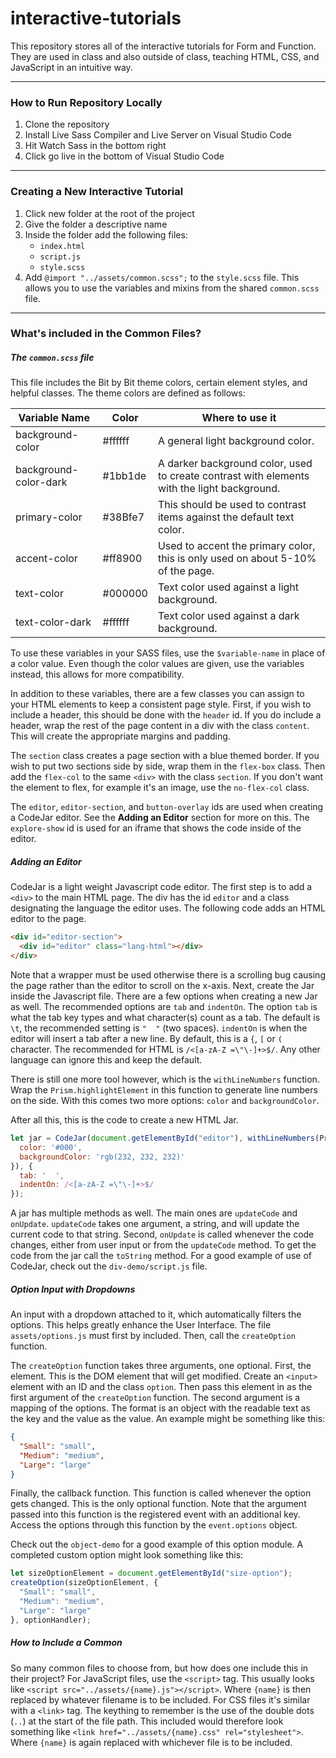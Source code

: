 # interactive-tutorials

This repository stores all of the interactive tutorials for Form and Function.
They are used in class and also outside of class, teaching HTML, CSS, and JavaScript in an intuitive way.

-----

### How to Run Repository Locally

1. Clone the repository
1. Install Live Sass Compiler and Live Server on Visual Studio Code
1. Hit Watch Sass in the bottom right
1. Click go live in the bottom of Visual Studio Code

-----

### Creating a New Interactive Tutorial

1. Click new folder at the root of the project
1. Give the folder a descriptive name
1. Inside the folder add the following files:
    * `index.html`
    * `script.js`
    * `style.scss`
1. Add `@import "../assets/common.scss";` to the `style.scss` file.
  This allows you to use the variables and mixins from the shared `common.scss` file.

------

### What's included in the Common Files?

##### The `common.scss` file

This file includes the Bit by Bit theme colors, certain element styles, and helpful classes.
The theme colors are defined as follows:

| Variable Name         | Color   | Where to use it                                                                             |
|-----------------------|---------|---------------------------------------------------------------------------------------------|
| background-color      | #ffffff | A general light background color.                                                           |
| background-color-dark | #1bb1de | A darker background color, used to create contrast with elements with the light background. |
| primary-color         | #38Bfe7 | This should be used to contrast items against the default text color.                       |
| accent-color          | #ff8900 | Used to accent the primary color, this is only used on about 5-10% of the page.             |
| text-color            | #000000 | Text color used against a light background.                                                 |
| text-color-dark       | #ffffff | Text color used against a dark background.                                                  |

To use these variables in your SASS files, use the `$variable-name` in place of a color value.
Even though the color values are given, use the variables instead, this allows for more compatibility.

In addition to these variables, there are a few classes you can assign to your HTML elements to keep a consistent page style.
First, if you wish to include a header, this should be done with the `header` id.
If you do include a header, wrap the rest of the page content in a div with the class `content`.
This will create the appropriate margins and padding.

The `section` class creates a page section with a blue themed border.
If you wish to put two sections side by side, wrap them in the `flex-box` class.
Then add the `flex-col` to the same `<div>` with the class `section`.
If you don't want the element to flex, for example it's an image, use the `no-flex-col` class.

The `editor`, `editor-section`, and `button-overlay` ids are used when creating a CodeJar editor.
See the **Adding an Editor** section for more on this.
The `explore-show` id is used for an iframe that shows the code inside of the editor.

##### Adding an Editor

CodeJar is a light weight Javascript code editor.
The first step is to add a `<div>` to the main HTML page.
The div has the id `editor` and a class designating the language the editor uses.
The following code adds an HTML editor to the page.

```html
<div id="editor-section">
  <div id="editor" class="lang-html"></div>
</div>
```

Note that a wrapper must be used otherwise there is a scrolling bug causing the page rather than the editor to scroll on the x-axis.
Next, create the Jar inside the Javascript file.
There are a few options when creating a new Jar as well.
The recommended options are `tab` and `indentOn`.
The option `tab` is what the tab key types and what character(s) count as a tab.
The default is `\t`, the recommended setting is `"  "` (two spaces).
`indentOn` is when the editor will insert a tab after a new line.
By default, this is a `{`, `[` or `(` character.
The recommended for HTML is `/<[a-zA-Z =\"\-]+>$/`.
Any other language can ignore this and keep the default.

There is still one more tool however, which is the `withLineNumbers` function.
Wrap the `Prism.highlightElement` in this function to generate line numbers on the side.
With this comes two more options: `color` and `backgroundColor`.

After all this, this is the code to create a new HTML Jar.

```js
let jar = CodeJar(document.getElementById("editor"), withLineNumbers(Prism.highlightElement, {
  color: '#000',
  backgroundColor: 'rgb(232, 232, 232)'
}), {
  tab: '  ',
  indentOn: /<[a-zA-Z =\"\-]+>$/
});
```

A jar has multiple methods as well.
The main ones are `updateCode` and `onUpdate`.
`updateCode` takes one argument, a string, and will update the current code to that string.
Second, `onUpdate` is called whenever the code changes, either from user input or from the `updateCode` method.
To get the code from the jar call the `toString` method.
For a good example of use of CodeJar, check out the `div-demo/script.js` file.

##### Option Input with Dropdowns

An input with a dropdown attached to it, which automatically filters the options.
This helps greatly enhance the User Interface.
The file `assets/options.js` must first by included.
Then, call the `createOption` function.

The `createOption` function takes three arguments, one optional.
First, the element.
This is the DOM element that will get modified.
Create an `<input>` element with an ID and the class `option`.
Then pass this element in as the first argument of the `createOption` function.
The second argument is a mapping of the options.
The format is an object with the readable text as the key and the value as the value.
An example might be something like this:

```json
{
  "Small": "small",
  "Medium": "medium",
  "Large": "large"
}
```

Finally, the callback function.
This function is called whenever the option gets changed.
This is the only optional function.
Note that the argument passed into this function is the registered event with an additional key.
Access the options through this function by the `event.options` object.

Check out the `object-demo` for a good example of this option module.
A completed custom option might look something like this:

```js
let sizeOptionElement = document.getElementById("size-option");
createOption(sizeOptionElement, {
  "Small": "small",
  "Medium": "medium",
  "Large": "large"
}, optionHandler);
```

##### How to Include a Common

So many common files to choose from, but how does one include this in their project?
For JavaScript files, use the `<script>` tag.
This usually looks like `<script src="../assets/{name}.js"></script>`.
Where `{name}` is then replaced by whatever filename is to be included.
For CSS files it's similar with a `<link>` tag.
The keything to remember is the use of the double dots (`..`) at the start of the file path.
This included would therefore look something like `<link href="../assets/{name}.css" rel="stylesheet">`.
Where `{name}` is again replaced with whichever file is to be included.
